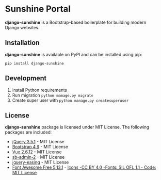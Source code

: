 # Sunshine Portal

**django-sunshine** is a Bootstrap-based boilerplate for building modern Django websites.

## Installation

**django-sunshine** is available on PyPI and can be installed using pip:

```
pip install django-sunshine
```

## Development

1. Install Python requirements
2. Run migration `python manage.py migrate`
3. Create super user with `python manage.py createsuperuser`

## License

**django-sunshine** package is licensed under MIT License.
The following packages are included:

- [jQuery 3.5.1](https://jquery.org/license/) - MIT License
- [Bootstrap 4.6](https://getbootstrap.com/docs/4.6/getting-started/introduction/) - MIT License
- [Vue 2.6.12](https://vuejs.org/) - MIT License
- [sb-admin-2](https://github.com/StartBootstrap/startbootstrap-sb-admin-2) - MIT License
- [jquery-easing](http://gsgd.co.uk/sandbox/jquery/easing) - MIT License
- [Font Awesome Free 5.13.1](https://fontawesome.com) - [Icons -CC BY 4.0 -Fonts: SIL OFL 1.1 - Code: MIT License](https://fontawesome.com/license/free)

